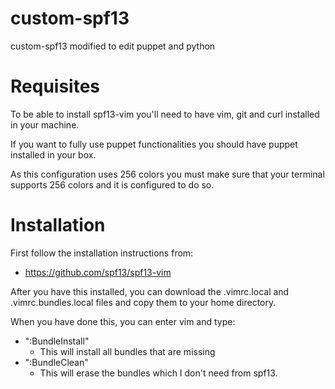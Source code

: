 custom-spf13
============

custom-spf13 modified to edit puppet and python

Requisites
==========

To be able to install spf13-vim you'll need to have vim, git and curl installed in your machine.

If you want to fully use puppet functionalities you should have puppet installed in your box.

As this configuration uses 256 colors you must make sure that your terminal supports 256 colors and it is configured to do so.

Installation
============

First follow the installation instructions from:

 * https://github.com/spf13/spf13-vim

After you have this installed, you can download the .vimrc.local and .vimrc.bundles.local files and copy them to your home directory.

When you have done this, you can enter vim and type: 

 * ":BundleInstall"
   * This will install all bundles that are missing
 * ":BundleClean"
   * This will erase the bundles which I don't need from spf13.
